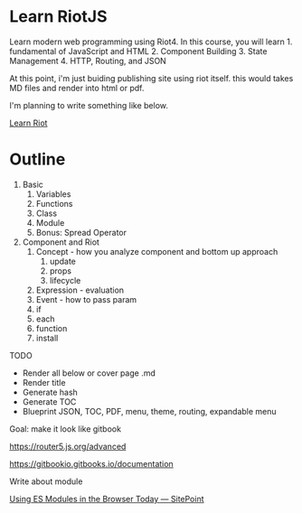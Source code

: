 # Learn RiotJS

Learn modern web programming using Riot4. In this course, you will learn 1. fundamental of JavaScript and HTML 2. Component Building 3. State Management 4. HTTP, Routing, and JSON

At this point, i'm just buiding publishing site using riot itself. this would takes MD files and render into html or pdf.

I'm planning to write something like below.

[Learn Riot](https://kiichi.github.io/learn-riotjs/)

# Outline

1. Basic
    1. Variables
    1. Functions
    1. Class 
    1. Module
    1. Bonus: Spread Operator
2. Component and Riot
    1. Concept - how you analyze component and bottom up approach
        1. update
        1. props
        1. lifecycle
    1. Expression - evaluation
    1. Event - how to pass param
    1. if
    1. each
    1. function
    1. install



TODO

- Render all below or cover page .md
- Render title
- Generate hash
- Generate TOC
- Blueprint JSON, TOC, PDF, menu, theme, routing, expandable menu


Goal: make it look like gitbook

https://router5.js.org/advanced

https://gitbookio.gitbooks.io/documentation


Write about module

[Using ES Modules in the Browser Today — SitePoint](https://www.sitepoint.com/using-es-modules/)

